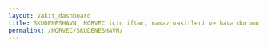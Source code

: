 ```yaml
---
layout: vakit_dashboard
title: SKUDENESHAVN, NORVEC için iftar, namaz vakitleri ve hava durumu - ilçe/eyalet seç
permalink: /NORVEC/SKUDENESHAVN/
---
```


<script type="text/javascript">
  var GLOBAL_COUNTRY = 'NORVEC';
  var GLOBAL_CITY = 'SKUDENESHAVN';
  var GLOBAL_STATE = '';
  var lat = 72;
  var lon = 21;
</script>
